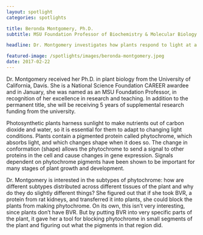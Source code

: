 ```yaml
---
layout: spotlight
categories: spotlights

title: Beronda Montgomery, Ph.D.
subtitle: MSU Foundation Professor of Biochemistry & Molecular Biology and Microbiology & Molecular Genetics (Michigan State University)

headline: Dr. Montgomery investigates how plants respond to light at a molecular level.

featured-image: /spotlights/images/beronda-montgomery.jpeg
date: 2017-02-22
---
```


Dr. Montgomery received her Ph.D. in plant biology from the University of California, Davis. She is a National Science Foundation CAREER awardee and in January, she was named as an MSU Foundation Professor, in recognition of her excellence in research and teaching. In addition to the permanent title, she will be receiving 5 years of supplemental research funding from the university.

Photosynthetic plants harness sunlight to make nutrients out of carbon dioxide and water, so it is essential for them to adapt to changing light conditions. Plants contain a pigmented protein called phytochrome, which absorbs light, and which changes shape when it does so. The change in conformation (shape) allows the phytochrome to send a signal to other proteins in the cell and cause changes in gene expression. Signals dependent on phytochrome pigments have been shown to be important for many stages of plant growth and development.

Dr. Montgomery is interested in the subtypes of phytochrome: how are different subtypes distributed across different tissues of the plant and why do they do slightly different things? She figured out that if she took BVR, a protein from rat kidneys, and transferred it into plants, she could block the plants from making phytochrome. On its own, this isn’t very interesting, since plants don’t have BVR. But by putting BVR into very specific parts of the plant, it gave her a tool for blocking phytochrome in small segments of the plant and figuring out what the pigments in that region did.